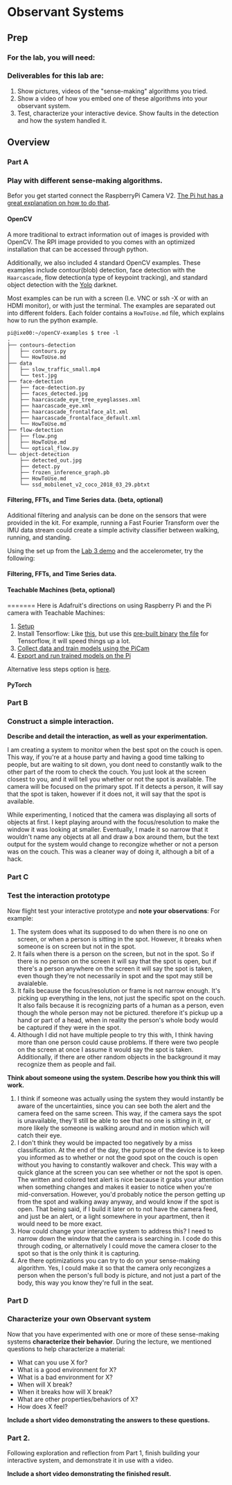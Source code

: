 # Observant Systems




## Prep


### For the lab, you will need:



### Deliverables for this lab are:
1. Show pictures, videos of the "sense-making" algorithms you tried.
1. Show a video of how you embed one of these algorithms into your observant system.
1. Test, characterize your interactive device. Show faults in the detection and how the system handled it.


## Overview


### Part A
### Play with different sense-making algorithms.

Befor you get started connect the RaspberryPi Camera V2. [The Pi hut has a great explanation on how to do that](https://thepihut.com/blogs/raspberry-pi-tutorials/16021420-how-to-install-use-the-raspberry-pi-camera).  

#### OpenCV

A more traditional to extract information out of images is provided with OpenCV. The RPI image provided to you comes with an optimized installation that can be accessed through python.

Additionally, we also included 4 standard OpenCV examples. These examples include contour(blob) detection, face detection with the ``Haarcascade``, flow detection(a type of keypoint tracking), and standard object detection with the [Yolo](https://pjreddie.com/darknet/yolo/) darknet.

Most examples can be run with a screen (I.e. VNC or ssh -X or with an HDMI monitor), or with just the terminal. The examples are separated out into different folders. Each folder contains a ```HowToUse.md``` file, which explains how to run the python example.

```shell
pi@ixe00:~/openCV-examples $ tree -l
.
├── contours-detection
│   ├── contours.py
│   └── HowToUse.md
├── data
│   ├── slow_traffic_small.mp4
│   └── test.jpg
├── face-detection
│   ├── face-detection.py
│   ├── faces_detected.jpg
│   ├── haarcascade_eye_tree_eyeglasses.xml
│   ├── haarcascade_eye.xml
│   ├── haarcascade_frontalface_alt.xml
│   ├── haarcascade_frontalface_default.xml
│   └── HowToUse.md
├── flow-detection
│   ├── flow.png
│   ├── HowToUse.md
│   └── optical_flow.py
└── object-detection
    ├── detected_out.jpg
    ├── detect.py
    ├── frozen_inference_graph.pb
    ├── HowToUse.md
    └── ssd_mobilenet_v2_coco_2018_03_29.pbtxt
```
#### Filtering, FFTs, and Time Series data. (beta, optional)
Additional filtering and analysis can be done on the sensors that were provided in the kit. For example, running a Fast Fourier Transform over the IMU data stream could create a simple activity classifier between walking, running, and standing.

Using the set up from the [Lab 3 demo](https://github.com/FAR-Lab/Interactive-Lab-Hub/tree/Spring2021/Lab%203/demo) and the accelerometer, try the following:

#### Filtering, FFTs, and Time Series data.

#### Teachable Machines (beta, optional)

=======
Here is Adafruit's directions on using Raspberry Pi and the Pi camera with Teachable Machines:

1. [Setup](https://learn.adafruit.com/teachable-machine-raspberry-pi-tensorflow-camera/raspberry-pi-setup)
2. Install Tensorflow: Like [this](https://learn.adafruit.com/running-tensorflow-lite-on-the-raspberry-pi-4/tensorflow-lite-2-setup), but use this [pre-built binary](https://github.com/bitsy-ai/tensorflow-arm-bin/) [the file](https://github.com/bitsy-ai/tensorflow-arm-bin/releases/download/v2.4.0/tensorflow-2.4.0-cp37-none-linux_armv7l.whl) for Tensorflow, it will speed things up a lot.
3. [Collect data and train models using the PiCam](https://learn.adafruit.com/teachable-machine-raspberry-pi-tensorflow-camera/training)
4. [Export and run trained models on the Pi](https://learn.adafruit.com/teachable-machine-raspberry-pi-tensorflow-camera/transferring-to-the-pi)

Alternative less steps option is [here](https://github.com/FAR-Lab/TensorflowonThePi).

#### PyTorch  


### Part B
### Construct a simple interaction.

**Describe and detail the interaction, as well as your experimentation.**

I am creating a system to monitor when the best spot on the couch is open. This way, if you're at a house party and having a good time talking to people, but are waiting to sit down, you dont need to constantly walk to the other part of the room to check the couch. You just look at the screen closest to you, and it will tell you whether or not the spot is available. The camera will be focused on the primary spot. If it detects a person, it will say that the spot is taken, however if it does not, it will say that the spot is available.

While experimenting, I noticed that the camera was displaying all sorts of objects at first. I kept playing around with the focus/resolution to make the window it was looking at smaller. Eventually, I made it so narrow that it wouldn't name any objects at all and draw a box around them, but the text output for the system would change to recongize whether or not a person was on the couch. This was a cleaner way of doing it, although a bit of a hack.

### Part C
### Test the interaction prototype

Now flight test your interactive prototype and **note your observations**:
For example:
1. The system does what its supposed to do when there is no one on screen, or when a person is sitting in the spot. However, it breaks when someone is on screen but not in the spot.
2. It fails when there is a person on the screen, but not in the spot. So if there is no person on the screen it will say that the spot is open, but if there's       a person anywhere on the screen it will say the spot is taken, even though they're not necessarily in spot and the spot may still be avaialeble.
3. It fails because the focus/resolution or frame is not narrow enough. It's picking up everything in the lens, not just the specific spot on the couch. It also fails because it is recognizing parts of a human as a person, even though the whole person may not be pictured. therefore it's pickup up a hand or part of a head, when in reality the person's whole body would be captured if they were in the spot.
4. Although I did not have multiple people to try this with, I think having more than one person could cause problems. If there were two people on the screen at once I assume it would say the spot is taken. Additionally, if there are other random objects in the background it may recognize them as people and fail.

**Think about someone using the system. Describe how you think this will work.**
1. I think if someone was actually using the system they would instantly be aware of the uncertainties, since you can see both the alert and the camera feed on the same screen. This way, if the camera says the spot is unavailable, they'll still be able to see that no one is sitting in it, or more likely the someone is walking around and in motion which will catch their eye.
2. I don't think they would be impacted too negatively by a miss classification. At the end of the day, the purpose of the device is to keep you informed as to whether or not the good spot on the couch is open without you having to constantly walkover and check. This way with a quick glance at the screen you can see whether or not the spot is open. The written and colored text alert is nice because it grabs your attention when something changes and makes it easier to notice when you're mid-conversation. However, you'd probably notice the person getting up from the spot and walking away anyway, and would know if the spot is open. That being said, if I build it later on to not have the camera feed, and just be an alert, or a light somewhere in your apartment, then it would need to be more exact.
3. How could change your interactive system to address this?
I need to narrow down the window that the camera is searching in. I code do this through coding, or alternatively I could move the camera closer to the spot so that is the only think it is capturing.
4. Are there optimizations you can try to do on your sense-making algorithm.
Yes, I could make it so that the camera only recongizes a person when the person's full body is picture, and not just a part of the body, this way you know they're full in the seat.

### Part D
### Characterize your own Observant system

Now that you have experimented with one or more of these sense-making systems **characterize their behavior**.
During the lecture, we mentioned questions to help characterize a material:
* What can you use X for?
* What is a good environment for X?
* What is a bad environment for X?
* When will X break?
* When it breaks how will X break?
* What are other properties/behaviors of X?
* How does X feel?

**Include a short video demonstrating the answers to these questions.**

### Part 2.

Following exploration and reflection from Part 1, finish building your interactive system, and demonstrate it in use with a video.

**Include a short video demonstrating the finished result.**

